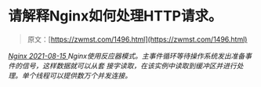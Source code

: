 <!--yml
category: 未分类
date: 0001-01-01 00:00:00
--->

# 请解释Nginx如何处理HTTP请求。

> 原文：[https://zwmst.com/1496.html](https://zwmst.com/1496.html)

   [ *Nginx* ](https://zwmst.com/nginx)*[ <time datetime="2021-08-15T11:43:22+08:00"> 2021-08-15 </time> ](https://zwmst.com/1496.html)  Nginx使用反应器模式。主事件循环等待操作系统发出准备事件的信号，这样数据就可以从套 接字读取，在该实例中读取到缓冲区并进行处理。单个线程可以提供数万个并发连接。*